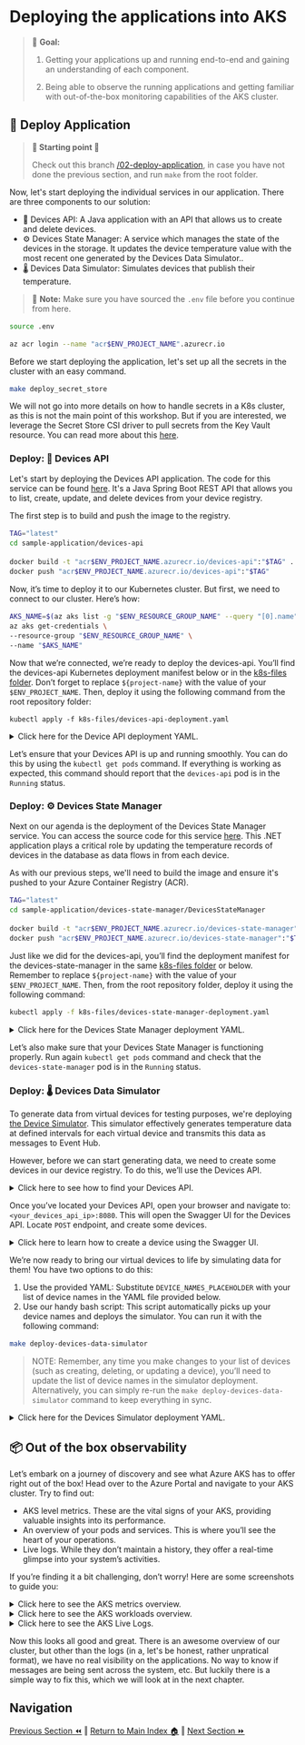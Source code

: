 # Deploying the applications into AKS

> 🎯 **Goal:**
>
> 1. Getting your applications up and running end-to-end and gaining an understanding of each component.
>
> 2. Being able to observe the running applications and getting familiar with out-of-the-box monitoring capabilities of the AKS cluster.

## 🚀  Deploy Application

> **📌 Starting point 📌**
>
> Check out this branch [/02-deploy-application](https://github.com/observability-lab-cse/observability-lab/tree/section/02-deploy-application), in case you have not done the previous section, and run `make` from the root folder.

Now, let's start deploying the individual services in our application. There are three components to our solution:

- 📱 Devices API: A Java application with an API that allows us to create and delete devices.
- ⚙️ Devices State Manager: A service which manages the state of the devices in the storage. It updates the device temperature value with the most recent one generated by the Devices Data Simulator..
- 🌡️ Devices Data Simulator: Simulates devices that publish their temperature.

> 📝 **Note:**  Make sure you have sourced the `.env` file before you continue from here.

```bash
source .env
```

```sh
az acr login --name "acr$ENV_PROJECT_NAME".azurecr.io
```

Before we start deploying the application, let's set up all the secrets in the cluster with an easy command.

```sh
make deploy_secret_store
```

We will not go into more details on how to handle secrets in a K8s cluster, as this is not the main point of this workshop. But if you are interested, we leverage the Secret Store CSI driver to pull secrets from the Key Vault resource. You can read more about this [here](https://learn.microsoft.com/en-us/azure/aks/csi-secrets-store-driver).

### Deploy: 📱 Devices API

Let's start by deploying the Devices API application. The code for this service can be found [here](https://github.com/observability-lab-cse/observability-lab/tree/section/02-deploy-application/sample-application/devices-api). It's a Java Spring Boot REST API that allows you to list, create, update, and delete devices from your device registry.

The first step is to build and push the image to the registry.

<!-- TODO: from where to run the below commands-->

```sh
TAG="latest"
cd sample-application/devices-api

docker build -t "acr$ENV_PROJECT_NAME.azurecr.io/devices-api":"$TAG" .
docker push "acr$ENV_PROJECT_NAME.azurecr.io/devices-api":"$TAG"
```

Now, it’s time to deploy it to our Kubernetes cluster. But first, we need to connect to our cluster. Here’s how:

```sh
AKS_NAME=$(az aks list -g "$ENV_RESOURCE_GROUP_NAME" --query "[0].name" -o tsv)
az aks get-credentials \
--resource-group "$ENV_RESOURCE_GROUP_NAME" \
--name "$AKS_NAME"
```

Now that we’re connected, we’re ready to deploy the devices-api. You’ll find the devices-api Kubernetes deployment manifest below or in the [k8s-files folder](https://github.com/observability-lab-cse/observability-lab/blob/section/02-deploy-application/k8s-files/devices-api-deployment.yaml). Don’t forget to replace `${project-name}` with the value of your `$ENV_PROJECT_NAME`. Then, deploy it using the following command from the root repository folder:

```
kubectl apply -f k8s-files/devices-api-deployment.yaml
```

<details markdown="1">
<summary>Click here for the Device API deployment YAML.</summary>

```yaml
kind: Deployment
apiVersion: apps/v1

metadata:
  name: devices-api

spec:
  replicas: 1
  selector:
    matchLabels:
      app: devices-api
  template:
    metadata:
      labels:
        app: devices-api
    spec:
      containers:
        - name: devices-api
          image: acr${project-name}.azurecr.io/devices-api:latest
          imagePullPolicy: Always
          ports:
            - containerPort: 8080
          resources:
            requests:
              cpu: 50m
              memory: 128Mi
            limits:
              cpu: 150m
              memory: 512Mi
          volumeMounts:
            - name: secrets-store-inline
              mountPath: "/mnt/secrets-store"
              readOnly: true
          env:
            - name: AZURE_COSMOS_DB_URI
              valueFrom:
                secretKeyRef:
                  name: application-secrets
                  key: CosmosDBEndpoint
            - name: AZURE_COSMOS_DB_KEY
              valueFrom:
                secretKeyRef:
                  name: application-secrets
                  key: CosmosDBKey
            - name: AZURE_COSMOS_DB_NAME
              valueFrom:
                secretKeyRef:
                  name: application-secrets
                  key: CosmosDBName
          readinessProbe:
            httpGet:
              path: /health
              port: 8080
            periodSeconds: 20
            initialDelaySeconds: 20
            failureThreshold: 15
      volumes:
        - name: secrets-store-inline
          csi:
            driver: secrets-store.csi.k8s.io
            readOnly: true
            volumeAttributes:
              secretProviderClass: "kvprovider"


---

apiVersion: v1
kind: Service
metadata:
  name: devices-api-service
spec:
  type: LoadBalancer
  ports:
  - port: 8080
    targetPort: 8080
  selector:
    app: devices-api

```

</details>

Let’s ensure that your Devices API is up and running smoothly. You can do this by using the `kubectl get pods` command. If everything is working as expected, this command should report that the `devices-api` pod is in the `Running` status.

### Deploy: ⚙️ Devices State Manager

Next on our agenda is the deployment of the Devices State Manager service. You can access the source code for this service [here](https://github.com/observability-lab-cse/observability-lab/tree/section/02-deploy-application/sample-application/device-manager/DeviceManager). This .NET application plays a critical role by updating the temperature records of devices in the database as data flows in from each device.

As with our previous steps, we'll need to build the image and ensure it's pushed to your Azure Container Registry (ACR).

```sh
TAG="latest"
cd sample-application/devices-state-manager/DevicesStateManager

docker build -t "acr$ENV_PROJECT_NAME.azurecr.io/devices-state-manager":"$TAG" .
docker push "acr$ENV_PROJECT_NAME.azurecr.io/devices-state-manager":"$TAG"
```

Just like we did for the devices-api, you’ll find the deployment manifest for the devices-state-manager in the same [k8s-files folder](https://github.com/observability-lab-cse/observability-lab/blob/section/02-deploy-application/k8s-files/devices-state-manager-deployment.yaml) or below. Remember to replace `${project-name}` with the value of your `$ENV_PROJECT_NAME`. Then, from the root repository folder, deploy it using the following command:

```sh
kubectl apply -f k8s-files/devices-state-manager-deployment.yaml
```

<details markdown="1">
<summary>Click here for the Devices State Manager deployment YAML.</summary>

```yaml
kind: Deployment
apiVersion: apps/v1

metadata:
  name: devices-state-manager

spec:
  replicas: 1
  selector:
    matchLabels:
      app: devices-state-manager
  template:
    metadata:
      labels:
        app: devices-state-manager
    spec:
      containers:
        - name: devices-state-manager
          image: acr${project-name}.azurecr.io/devices-state-manager:latest
          imagePullPolicy: Always
          ports:
            - containerPort: 8090
          resources:
            requests:
              cpu: 50m
              memory: 128Mi
            limits:
              cpu: 150m
              memory: 512Mi
          volumeMounts:
            - name: secrets-store-inline
              mountPath: "/mnt/secrets-store"
              readOnly: true
          env:
            - name: EVENT_HUB_CONNECTION_STRING
              valueFrom:
                secretKeyRef:
                  name: application-secrets
                  key: EventHubConnectionStringListen
            - name: EVENT_HUB_NAME
              valueFrom:
                secretKeyRef:
                  name: application-secrets
                  key: EventHubName
            - name: STORAGE_CONNECTION_STRING
              valueFrom:
                secretKeyRef:
                  name: application-secrets
                  key: StorageAccountConnectionString
            - name: BLOB_CONTAINER_NAME
              value: event-hub-data
            - name: DEVICE_API_URL
              value: "http://devices-api-service:8080"
      volumes:
        - name: secrets-store-inline
          csi:
            driver: secrets-store.csi.k8s.io
            readOnly: true
            volumeAttributes:
              secretProviderClass: "kvprovider"
---

apiVersion: v1
kind: Service
metadata:
  name: devices-state-manager-service
spec:
  type: LoadBalancer
  ports:
  - port: 8090
    targetPort: 8090
  selector:
    app: devices-state-manager

```

</details>

Let’s also make sure that your Devices State Manager is functioning properly. Run again `kubectl get pods` command and check that the `devices-state-manager` pod is in the `Running` status.

### Deploy: 🌡️ Devices Data Simulator

To generate data from virtual devices for testing purposes, we're deploying [the Device Simulator](https://learn.microsoft.com/en-us/samples/azure-samples/iot-telemetry-simulator/azure-iot-device-telemetry-simulator/). This simulator effectively generates temperature data at defined intervals for each virtual device and transmits this data as messages to Event Hub.

However, before we can start generating data, we need to create some devices in our device registry. To do this, we’ll use the Devices API.

<details markdown="1">
<summary>Click here to see how to find your Devices API.</summary>

```sh
kubectl get service devices-api-service -o jsonpath='{.status.loadBalancer.ingress[0].ip}'
```

</details>

Once you’ve located your Devices API, open your browser and navigate to: `<your_devices_api_ip>:8080`. This will open the Swagger UI for the Devices API. Locate `POST` endpoint, and create some devices.

<details markdown="1">
<summary>Click here to learn how to create a device using the Swagger UI.</summary>

![devices-api-swagger-ui](./images/devices-api-swagger-ui.png)

</details>

We’re now ready to bring our virtual devices to life by simulating data for them! You have two options to do this:

1. Use the provided YAML: Substitute `DEVICE_NAMES_PLACEHOLDER` with your list of device names in the YAML file provided below.
2. Use our handy bash script: This script automatically picks up your device names and deploys the simulator. You can run it with the following command:

```sh
make deploy-devices-data-simulator
```

> NOTE: Remember, any time you make changes to your list of devices (such as creating, deleting, or updating a device), you’ll need to update the list of device names in the simulator deployment. Alternatively, you can simply re-run the `make deploy-devices-data-simulator` command to keep everything in sync.

<details markdown="1">
<summary>Click here for the Devices Simulator deployment YAML.</summary>

```yaml
kind: Deployment
apiVersion: apps/v1

metadata:
  name: devices-data-simulator

spec:
  replicas: 1
  selector:
    matchLabels:
      app: devices-data-simulator
  template:
    metadata:
      labels:
        app: devices-data-simulator
    spec:
      containers:
        - name: devices-data-simulator
          image: mcr.microsoft.com/oss/azure-samples/azureiot-telemetrysimulator:latest
          imagePullPolicy: Always
          resources:
            limits:
              cpu: 500m
              memory: 256Mi
            requests:
              cpu: 100m
              memory: 128Mi
          env:
            - name: EventHubConnectionString
              valueFrom:
                secretKeyRef:
                  name: application-secrets
                  key: EventHubConnectionStringSend
            - name: DeviceList
              value: "DEVICE_NAMES_PLACEHOLDER" # Specify your device names with formate `<device-1>,<device-2>,..,<device-n>`
            - name: MessageCount
              value: "0" # send unlimited
            - name: Interval
              value: "60000" # each device sends message every 1 minute
            - name: Template
              value: '{"deviceId": "$.DeviceId", "deviceTimestamp": "$.Time", "temp": $.DoubleValue}'
            - name: Variables
              value: '[{"name": "DoubleValue", "randomDouble":true, "min":20.00, "max":28.00}]'
```

</details>

## 📦 Out of the box observability

Let’s embark on a journey of discovery and see what Azure AKS has to offer right out of the box! Head over to the Azure Portal and navigate to your AKS cluster. Try to find out:

- AKS level metrics. These are the vital signs of your AKS, providing valuable insights into its performance.
- An overview of your pods and services. This is where you’ll see the heart of your operations.
- Live logs. While they don’t maintain a history, they offer a real-time glimpse into your system’s activities.

If you’re finding it a bit challenging, don’t worry! Here are some screenshots to guide you:

<details markdown="1">
<summary>Click here to see the AKS metrics overview.</summary>

![AKS-monitoring-overview](./images/AKS-monitoring-metrics.png)

</details>

<details markdown="1">
<summary>Click here to see the AKS workloads overview.</summary>

![AKS-monitoring-overview](./images/AKS-workloads-overview.png)

</details>

<details markdown="1">
<summary>Click here to see the AKS Live Logs.</summary>

![AKS-monitoring-overview](./images/AKS-pod-live-logs.png)

</details>

Now this looks all good and great. There is an awesome overview of our cluster, but other than the logs (in a, let's be honest, rather unpratical format), we have no real visibility on the applications. No way to know if messages are being sent across the system, etc.
But luckily there is a simple way to fix this, which we will look at in the next chapter.

## Navigation

[Previous Section ⏪](../01-provision-infrastructure/README.md) ‖ [Return to Main Index 🏠](../README.md) ‖
[Next Section ⏩️](../03-add-basic-observability-instrumentation/README.md)
